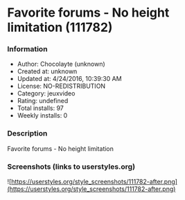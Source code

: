 # Favorite forums - No height limitation (111782)

### Information
- Author: Chocolayte (unknown)
- Created at: unknown
- Updated at: 4/24/2016, 10:39:30 AM
- License: NO-REDISTRIBUTION
- Category: jeuxvideo
- Rating: undefined
- Total installs: 97
- Weekly installs: 0


### Description
Favorite forums - No height limitation


### Screenshots (links to userstyles.org)
![https://userstyles.org/style_screenshots/111782-after.png](https://userstyles.org/style_screenshots/111782-after.png)


